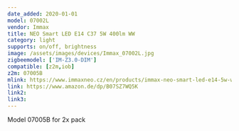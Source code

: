 ```yaml
---
date_added: 2020-01-01
model: 07002L
vendor: Immax
title: NEO Smart LED E14 C37 5W 400lm WW
category: light
supports: on/off, brightness
image: /assets/images/devices/Immax_07002L.jpg
zigbeemodel: ['IM-Z3.0-DIM']
compatible: [z2m,iob]
z2m: 07005B
mlink: https://www.immaxneo.cz/en/products/immax-neo-smart-led-e14-5w-warm-white-dimmable-zigbee-3-0/
link: https://www.amazon.de/dp/B07SZ7WQ5K
link2: 
link3: 
---
```

Model 07005B for 2x pack
